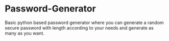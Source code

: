 # Password-Generator

Basic python based password generator where you can generate a random secure password with length according to your needs and generate as many as you want.
